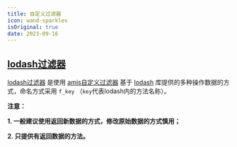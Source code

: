 ```yaml
---
title: 自定义过滤器
icon: wand-sparkles
isOriginal: true
date: 2023-09-16
---
```


## [lodash过滤器](https://jimu.fxss.work/#/outside/lodashFilter)

[lodash过滤器](https://jimu.fxss.work/#/outside/lodashFilter) 是使用 [amis自定义过滤器](https://aisuda.bce.baidu.com/amis/zh-CN/docs/concepts/data-mapping#%E8%87%AA%E5%AE%9A%E4%B9%89%E8%BF%87%E6%BB%A4%E5%99%A8) 基于 [lodash](https://www.lodashjs.com/) 库提供的多种操作数据的方式，命名方式采用 `f_key` （`key`代表lodash内的方法名称）。

**注意：**

**1. 一般建议使用返回新数据的方式，修改原始数据的方式慎用；**

**2. 只提供有返回数据的方法。**
